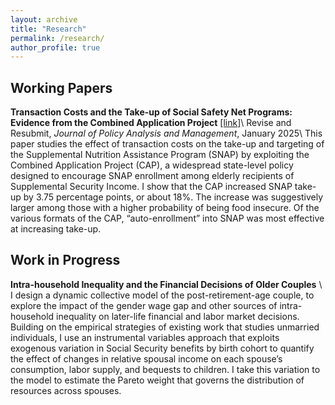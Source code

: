 ```yaml
---
layout: archive
title: "Research"
permalink: /research/
author_profile: true
---
```


## Working Papers

**Transaction Costs and the Take-up of Social Safety Net Programs: Evidence from the Combined Application Project** [[link]](https://rosakleinman.github.io/files/Kleinman_CAP_Sept2024.pdf)\\
Revise and Resubmit, *Journal of Policy Analysis and Management*, January 2025\\
This paper studies the effect of transaction costs on the take-up and targeting of the Supplemental Nutrition Assistance Program (SNAP) by exploiting the Combined Application Project (CAP), a widespread state-level policy designed to encourage SNAP enrollment among elderly recipients of Supplemental Security Income. I show that the CAP increased SNAP take-up by 3.75 percentage points, or about 18%. The increase was suggestively larger among those with a higher probability of being food insecure. Of the various formats of the CAP, “auto-enrollment” into SNAP was most effective at increasing take-up.

## Work in Progress

**Intra-household Inequality and the Financial Decisions of Older Couples** \\
I design a dynamic collective model of the post-retirement-age couple, to explore the impact of the gender wage gap and other sources of intra-household inequality on later-life financial and labor market decisions. Building on the empirical strategies of existing work that studies unmarried individuals, I use an instrumental variables approach that exploits exogenous variation in Social Security benefits by birth cohort to quantify the effect of changes in relative spousal income on each spouse’s consumption, labor supply, and bequests to children. I take this variation to the model to estimate the Pareto weight that governs the distribution of resources across spouses.
